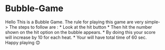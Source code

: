 # Bubble-Game
Hello This is a Bubble Game.
The rule for playing this game are very simple->
The steps to follow are : * Look at the hit button 
                          * Then hit the number shown on the hit option on the bubble appears.
                          * By doing this your score will increase by 10 for each heat.
                          * Your will have total time of 60 sec.
                          Happy playing 😊

